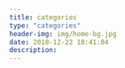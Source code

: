 ```yaml
---
title: categories
type: "categories"
header-img: img/home-bg.jpg
date: 2018-12-22 18:41:04
description:
---
```

